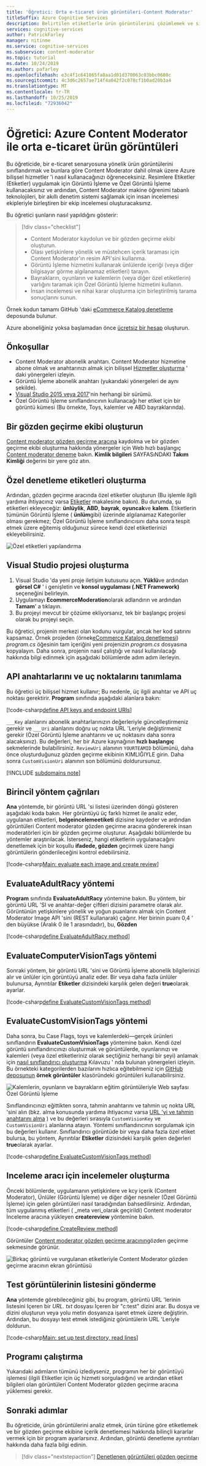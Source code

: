 ```yaml
---
title: 'Öğretici: Orta e-ticaret ürün görüntüleri-Content Moderator'
titleSuffix: Azure Cognitive Services
description: Belirtilen etiketlerle ürün görüntülerini çözümlemek ve sınıflandırmak için bir uygulama ayarlayın (Azure Görüntü İşleme ve Özel Görüntü İşleme kullanarak). Sakıncalı resimleri daha fazla gözden geçirilecek şekilde etiketleyin (Azure Content Moderator kullanarak).
services: cognitive-services
author: PatrickFarley
manager: nitinme
ms.service: cognitive-services
ms.subservice: content-moderator
ms.topic: tutorial
ms.date: 10/24/2019
ms.author: pafarley
ms.openlocfilehash: e3c4f1c641865fa8aa1d01d370063c03bbc0680c
ms.sourcegitcommit: 4c3d6c2657ae714f4a042f2c078cf1b0ad20b3a4
ms.translationtype: MT
ms.contentlocale: tr-TR
ms.lasthandoff: 10/25/2019
ms.locfileid: "72936042"
---
```

# <a name="tutorial-moderate-e-commerce-product-images-with-azure-content-moderator"></a>Öğretici: Azure Content Moderator ile orta e-ticaret ürün görüntüleri

Bu öğreticide, bir e-ticaret senaryosuna yönelik ürün görüntülerini sınıflandırmak ve bunlara göre Content Moderator dahil olmak üzere Azure bilişsel hizmetler 'i nasıl kullanacağınızı öğreneceksiniz. Resimlere Etiketler (Etiketler) uygulamak için Görüntü İşleme ve Özel Görüntü İşleme kullanacaksınız ve ardından, Content Moderator makine öğrenimi tabanlı teknolojileri, bir akıllı denetim sistemi sağlamak için insan incelemesi ekipleriyle birleştiren bir ekip incelemesi oluşturacaksınız.

Bu öğretici şunların nasıl yapıldığını gösterir:

> [!div class="checklist"]
> * Content Moderator kaydolun ve bir gözden geçirme ekibi oluşturun.
> * Olası yetişkinlere yönelik ve müstehcen içerik taraması için Content Moderator'ın resim API'sini kullanma.
> * Görüntü İşleme hizmetini kullanarak ünlülerde içeriği (veya diğer bilgisayar görme algılanamaz etiketleri) tarayın.
> * Bayrakların, oyunların ve kalemlerin (veya diğer özel etiketlerin) varlığını taramak için Özel Görüntü İşleme hizmetini kullanın.
> * İnsan incelemesi ve nihai karar oluşturma için birleştirilmiş tarama sonuçlarını sunun.

Örnek kodun tamamı GitHub 'daki [eCommerce Katalog denetleme](https://github.com/MicrosoftContentModerator/samples-eCommerceCatalogModeration) deposunda bulunur.

Azure aboneliğiniz yoksa başlamadan önce [ücretsiz bir hesap](https://azure.microsoft.com/free/?WT.mc_id=A261C142F) oluşturun.

## <a name="prerequisites"></a>Önkoşullar

- Content Moderator abonelik anahtarı. Content Moderator hizmetine abone olmak ve anahtarınızı almak için bilişsel [Hizmetler oluşturma](https://docs.microsoft.com/azure/cognitive-services/cognitive-services-apis-create-account) ' daki yönergeleri izleyin.
- Görüntü İşleme abonelik anahtarı (yukarıdaki yönergeleri de aynı şekilde).
- [Visual Studio 2015 veya 2017](https://www.visualstudio.com/downloads/)'nin herhangi bir sürümü.
- Özel Görüntü İşleme sınıflandırıcının kullanacağı her etiket için bir görüntü kümesi (Bu örnekte, Toys, kalemler ve ABD bayraklarında).

## <a name="create-a-review-team"></a>Bir gözden geçirme ekibi oluşturun

[Content moderator gözden geçirme aracına](https://contentmoderator.cognitive.microsoft.com/) kaydolma ve bir gözden geçirme ekibi oluşturma hakkında yönergeler için Web hızlı başlangıç [Content moderator deneme](quick-start.md) bakın. **Kimlik bilgileri** SAYFASıNDAKI **Takım Kimliği** değerini bir yere göz atın.

## <a name="create-custom-moderation-tags"></a>Özel denetleme etiketleri oluşturma

Ardından, gözden geçirme aracında özel etiketler oluşturun (Bu işlemle ilgili yardıma ihtiyacınız varsa [Etiketler](https://docs.microsoft.com/azure/cognitive-services/content-moderator/review-tool-user-guide/tags) makalesine bakın). Bu durumda, şu etiketleri ekleyeceğiz: **ünlüylik**, **ABD**, **bayrak**, **oyuncak**ve **kalem**. Etiketlerin tümünün Görüntü İşleme ( **ünlüm**gibi) üzerinde algılanamaz Kategoriler olması gerekmez; Özel Görüntü İşleme sınıflandırıcısını daha sonra tespit etmek üzere eğitemiş olduğunuz sürece kendi özel etiketlerinizi ekleyebilirsiniz.

![Özel etiketleri yapılandırma](images/tutorial-ecommerce-tags2.PNG)

## <a name="create-visual-studio-project"></a>Visual Studio projesi oluşturma

1. Visual Studio 'da yeni proje iletişim kutusunu açın. **Yüklü**ve ardından **görsel C#** ' i genişletin ve **konsol uygulaması (.NET Framework)** seçeneğini belirleyin.
1. Uygulamayı **EcommerceModeration**olarak adlandırın ve ardından **Tamam**' a tıklayın.
1. Bu projeyi mevcut bir çözüme ekliyorsanız, tek bir başlangıç projesi olarak bu projeyi seçin.

Bu öğretici, projenin merkezi olan kodunu vurgular, ancak her kod satırını kapsamaz. Örnek projeden (örnek[eCommerce Katalog denetlemesi](https://github.com/MicrosoftContentModerator/samples-eCommerceCatalogModeration)) _program.cs_ öğesinin tam içeriğini yeni projenizin _program.cs_ dosyasına kopyalayın. Daha sonra, projenin nasıl çalıştığı ve nasıl kullanılacağı hakkında bilgi edinmek için aşağıdaki bölümlerde adım adım ilerleyin.

## <a name="define-api-keys-and-endpoints"></a>API anahtarlarını ve uç noktalarını tanımlama

Bu öğretici üç bilişsel hizmet kullanır; Bu nedenle, üç ilgili anahtar ve API uç noktası gerektirir. **Program** sınıfında aşağıdaki alanlara bakın:

[!code-csharp[define API keys and endpoint URIs](~/samples-eCommerceCatalogModeration/Fusion/Program.cs?range=21-29)]

`___Key` alanlarını abonelik anahtarlarınızın değerleriyle güncelleştirmeniz gerekir ve `___Uri` alanlarını doğru uç nokta URL 'Leriyle değiştirmeniz gerekir (Özel Görüntü İşleme anahtarını ve uç noktasını daha sonra alacaksınız). Bu değerleri, her bir Azure kaynağının **hızlı başlangıç** sekmelerinde bulabilirsiniz. `ReviewUri` alanının `YOURTEAMID` bölümünü, daha önce oluşturduğunuz gözden geçirme ekibinin KIMLIĞIYLE girin. Daha sonra `CustomVisionUri` alanının son bölümünü doldurursunuz.

[!INCLUDE [subdomains note](../../../includes/cognitive-services-custom-subdomains-note.md)]

## <a name="primary-method-calls"></a>Birincil yöntem çağrıları

**Ana** yöntemde, bir görüntü URL 'si listesi üzerinden döngü gösteren aşağıdaki koda bakın. Her görüntüyü üç farklı hizmet ile analiz eder, uygulanan etiketleri, **belgeincelemeetiketi** dizisine kaydeder ve ardından görüntüleri Content moderator gözden geçirme aracına göndererek insan moderatörleri için bir gözden geçirme oluşturur. Aşağıdaki bölümlerde bu yöntemler araştırılacak. İsterseniz, hangi etiketlerin uygulanacağını denetlemek için bir koşullu **ifadede, gözden** geçirmek üzere hangi görüntülerin gönderileceğini kontrol edebilirsiniz.

[!code-csharp[Main: evaluate each image and create review](~/samples-eCommerceCatalogModeration/Fusion/Program.cs?range=53-70)]

## <a name="evaluateadultracy-method"></a>EvaluateAdultRacy yöntemi

**Program** sınıfında **EvaluateAdultRacy** yöntemine bakın. Bu yöntem, bir görüntü URL 'SI ve anahtar-değer çiftleri dizisini parametre olarak alır. Görüntünün yetişkinlere yönelik ve yoğun puanlarını almak için Content Moderator Image API 'sini (REST kullanarak) çağırır. Her birinin puanı 0,4 ' den büyükse (Aralık 0 ile 1 arasındadır), bu, **Gözden**

[!code-csharp[define EvaluateAdultRacy method](~/samples-eCommerceCatalogModeration/Fusion/Program.cs?range=73-113)]

## <a name="evaluatecomputervisiontags-method"></a>EvaluateComputerVisionTags yöntemi

Sonraki yöntem, bir görüntü URL 'sini ve Görüntü İşleme abonelik bilgilerinizi alır ve ünlüler için görüntüyü analiz eder. Bir veya daha fazla ünlüler bulunursa, Ayrıntılar **Etiketler** dizisindeki karşılık gelen değeri **true**olarak ayarlar.

[!code-csharp[define EvaluateCustomVisionTags method](~/samples-eCommerceCatalogModeration/Fusion/Program.cs?range=115-146)]

## <a name="evaluatecustomvisiontags-method"></a>EvaluateCustomVisionTags yöntemi

Daha sonra, bu Case Flags, toys ve kalemlerdeki&mdash;gerçek ürünleri sınıflandırın **EvaluateCustomVisionTags** yöntemine bakın. Kendi özel görüntü sınıflandırıcınızı oluşturmak ve görüntülerde, oyunlarınızı ve kalemleri (veya özel etiketleriniz olarak seçtiğiniz herhangi bir şeyi) anlamak için [nasıl sınıflandırıcı oluşturma](https://docs.microsoft.com/azure/cognitive-services/custom-vision-service/getting-started-build-a-classifier) Kılavuzu ' nda bulunan yönergeleri izleyin. Bu örnekteki kategorilerden bazılarını hızlıca eğitebilmeniz için [GitHub deposunun](https://github.com/MicrosoftContentModerator/samples-eCommerceCatalogModeration) **örnek görüntüler** klasöründeki görüntüleri kullanabilirsiniz.

![Kalemlerin, oyunların ve bayrakların eğitim görüntüleriyle Web sayfası Özel Görüntü İşleme](images/tutorial-ecommerce-custom-vision.PNG)

Sınıflandırıcınızı eğittikten sonra, tahmin anahtarını ve tahmin uç nokta URL 'sini alın (bkz. alma konusunda yardıma ihtiyacınız varsa [URL 'yi ve tahmin anahtarını alma](https://docs.microsoft.com/azure/cognitive-services/custom-vision-service/use-prediction-api#get-the-url-and-prediction-key) ) ve bu değerleri sırasıyla `CustomVisionKey` ve `CustomVisionUri` alanlarına atayın. Yöntemi sınıflandırıcının sorgulamak için bu değerleri kullanır. Sınıflandırıcı görüntüde bir veya daha fazla özel etiket bulursa, bu yöntem, Ayrıntılar **Etiketler** dizisindeki karşılık gelen değerleri **true**olarak ayarlar.

[!code-csharp[define EvaluateCustomVisionTags method](~/samples-eCommerceCatalogModeration/Fusion/Program.cs?range=148-171)]

## <a name="create-reviews-for-review-tool"></a>Inceleme aracı için incelemeler oluşturma

Önceki bölümlerde, uygulamanın yetişkinlere ve kcy içerik (Content Moderator), Ünlüler (Görüntü İşleme) ve diğer diğer nesneler (Özel Görüntü İşleme) için gelen görüntüleri nasıl taradığından bahsedilirsiniz. Ardından, tüm uygulanmış etiketleri ( _meta veri_olarak geçirildi) Content moderator İnceleme aracına yükleyen **createreview** yöntemine bakın.

[!code-csharp[define CreateReview method](~/samples-eCommerceCatalogModeration/Fusion/Program.cs?range=173-196)]

Görüntüler [Content moderator gözden geçirme aracının](https://contentmoderator.cognitive.microsoft.com/)gözden geçirme sekmesinde görünür.

![Birkaç görüntü ve vurgulanan etiketleriyle Content Moderator gözden geçirme aracının ekran görüntüsü](images/tutorial-ecommerce-content-moderator.PNG)

## <a name="submit-a-list-of-test-images"></a>Test görüntülerinin listesini gönderme

**Ana** yöntemde görebileceğiniz gibi, bu program, görüntü URL 'lerinin listesini Içeren bir _URL. txt_ dosyası Içeren bir "c:test" dizini arar. Bu dosya ve dizini oluşturun veya yolu metin dosyanıza işaret etmek üzere değiştirin. Ardından, bu dosyayı test etmek istediğiniz görüntülerin URL 'Leriyle doldurun.

[!code-csharp[Main: set up test directory, read lines](~/samples-eCommerceCatalogModeration/Fusion/Program.cs?range=38-51)]

## <a name="run-the-program"></a>Programı çalıştırma

Yukarıdaki adımların tümünü izlediyseniz, programın her bir görüntüyü işlemesi (ilgili Etiketler için üç hizmeti sorguladığını) ve ardından etiket bilgileri olan görüntüleri Content Moderator gözden geçirme aracına yüklemesi gerekir.

## <a name="next-steps"></a>Sonraki adımlar

Bu öğreticide, ürün görüntülerini analiz etmek, ürün türüne göre etiketlemek ve bir gözden geçirme ekibine içerik denetlemesi hakkında bilinçli kararlar vermek için bir program ayarlarsınız. Ardından, görüntü denetleme ayrıntıları hakkında daha fazla bilgi edinin.

> [!div class="nextstepaction"]
> [Denetlenen görüntüleri gözden geçirme](./review-tool-user-guide/review-moderated-images.md)
